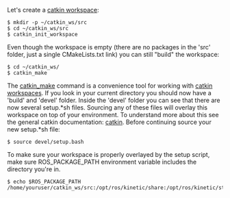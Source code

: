 Let's create a [catkin workspace](http://wiki.ros.org/catkin/workspaces): 

```
$ mkdir -p ~/catkin_ws/src
$ cd ~/catkin_ws/src
$ catkin_init_workspace
```

Even though the workspace is empty (there are no packages in the 'src' folder, just a single CMakeLists.txt link) you can still "build" the workspace: 

```
$ cd ~/catkin_ws/
$ catkin_make
```

The [catkin_make](http://wiki.ros.org/catkin/commands/catkin_make) command is a convenience tool for working with [catkin workspaces](http://wiki.ros.org/catkin/workspaces). If you look in your current directory you should now have a 'build' and 'devel' folder. Inside the 'devel' folder you can see that there are now several setup.*sh files. Sourcing any of these files will overlay this workspace on top of your environment. To understand more about this see the general catkin documentation: [catkin](http://wiki.ros.org/catkin). Before continuing source your new setup.*sh file: 

```
$ source devel/setup.bash
```

To make sure your workspace is properly overlayed by the setup script, make sure ROS_PACKAGE_PATH environment variable includes the directory you're in. 

```
$ echo $ROS_PACKAGE_PATH
/home/youruser/catkin_ws/src:/opt/ros/kinetic/share:/opt/ros/kinetic/stacks
```
